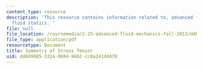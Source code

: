 ```yaml
---
content_type: resource
description: 'This resource contains information related to, advanced fluid mechanics,
  fluid statics. '
file: null
file_location: /coursemedia/2-25-advanced-fluid-mechanics-fall-2013/dd8d998533249b8496b2cc0a241dd478_MIT2_25F13_sym_of_str_ten.pdf
file_type: application/pdf
resourcetype: Document
title: Symmetry of Stress Tensor
uid: dd8d9985-3324-9b84-96b2-cc0a241dd478
---
```

